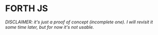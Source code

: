 # FORTH JS

_DISCLAIMER: it's just a proof of concept (incomplete one). I will revisit it some time later, but for now it's not usable._
